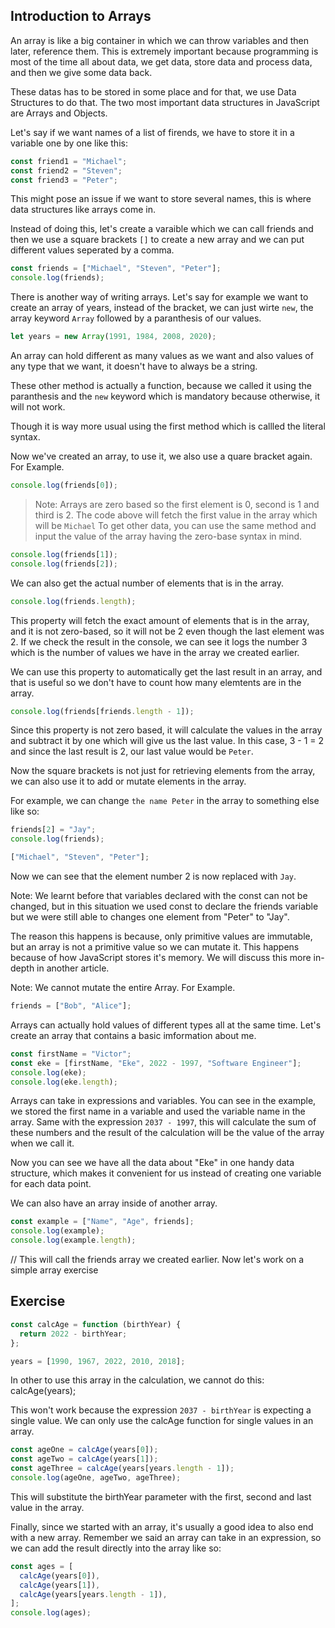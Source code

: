 ## Introduction to Arrays

An array is like a big container in which we can throw variables and then later, reference them. This is extremely important because programming is most of the time all about data, we get data, store data and process data, and then we give some data back.

These datas has to be stored in some place and for that, we use Data Structures to do that. The two most important data structures in JavaScript are Arrays and Objects.

Let's say if we want names of a list of firends, we have to store it in a variable one by one like this:

```js
const friend1 = "Michael";
const friend2 = "Steven";
const friend3 = "Peter";
```

This might pose an issue if we want to store several names, this is where data structures like arrays come in.

Instead of doing this, let's create a varaible which we can call friends and then we use a square brackets `[]` to create a new array and we can put different values seperated by a comma.

```js
const friends = ["Michael", "Steven", "Peter"];
console.log(friends);
```

There is another way of writing arrays. Let's say for example we want to create an array of years, instead of the bracket, we can just wirte `new`, the array keyword `Array` followed by a paranthesis of our values.

```js
let years = new Array(1991, 1984, 2008, 2020);
```

An array can hold different as many values as we want and also values of any type that we want, it doesn't have to always be a string.

These other method is actually a function, because we called it using the paranthesis and the `new` keyword which is mandatory because otherwise, it will not work.

Though it is way more usual using the first method which is callled the literal syntax.

Now we've created an array, to use it, we also use a quare bracket again. For Example.

```js
console.log(friends[0]);
```

> Note: Arrays are zero based so the first element is 0, second is 1 and third is 2. The code above will fetch the first value in the array which will be `Michael` To get other data, you can use the same method and input the value of the array having the zero-base syntax in mind.

```js
console.log(friends[1]);
console.log(friends[2]);
```

We can also get the actual number of elements that is in the array.

```js
console.log(friends.length);
```

This property will fetch the exact amount of elements that is in the array, and it is not zero-based, so it will not be 2 even though the last element was 2. If we check the result in the console, we can see it logs the number 3 which is the number of values we have in the array we created earlier.

We can use this property to automatically get the last result in an array, and that is useful so we don't have to count how many elemtents are in the array.

```js
console.log(friends[friends.length - 1]);
```

Since this property is not zero based, it will calculate the values in the array and subtract it by one which will give us the last value. In this case, 3 - 1 = 2 and since the last result is 2, our last value would be `Peter`.

Now the square brackets is not just for retrieving elements from the array, we can also use it to add or mutate elements in the array.

For example, we can change `the name Peter` in the array to something else like so:

```js
friends[2] = "Jay";
console.log(friends);

["Michael", "Steven", "Peter"];
```

Now we can see that the element number 2 is now replaced with `Jay`.

Note: We learnt before that variables declared with the const can not be changed, but in this situation we used const to declare the friends variable but we were still able to changes one element from "Peter" to "Jay".

The reason this happens is because, only primitive values are immutable, but an array is not a primitive value so we can mutate it. This happens because of how JavaScript stores it's memory. We will discuss this more in-depth in another article.

Note: We cannot mutate the entire Array. For Example.

```js
friends = ["Bob", "Alice"];
```

Arrays can actually hold values of different types all at the same time. Let's create an array that contains a basic imformation about me.

```js
const firstName = "Victor";
const eke = [firstName, "Eke", 2022 - 1997, "Software Engineer"];
console.log(eke);
console.log(eke.length);
```

Arrays can take in expressions and variables. You can see in the example, we stored the first name in a variable and used the variable name in the array. Same with the expression `2037 - 1997`, this will calculate the sum of these numbers and the result of the calculation will be the value of the array when we call it.

Now you can see we have all the data about "Eke" in one handy data structure, which makes it convenient for us instead of creating one variable for each data point.

We can also have an array inside of another array.

```js
const example = ["Name", "Age", friends];
console.log(example);
console.log(example.length);
```

// This will call the friends array we created earlier. Now let's work on a simple array exercise

## Exercise

```js
const calcAge = function (birthYear) {
  return 2022 - birthYear;
};

years = [1990, 1967, 2022, 2010, 2018];
```

In other to use this array in the calculation, we cannot do this:
calcAge(years);

This won't work because the expression `2037 - birthYear` is expecting a single value. We can only use the calcAge function for single values in an array.

```js
const ageOne = calcAge(years[0]);
const ageTwo = calcAge(years[1]);
const ageThree = calcAge(years[years.length - 1]);
console.log(ageOne, ageTwo, ageThree);
```

This will substitute the birthYear parameter with the first, second and last value in the array.

Finally, since we started with an array, it's usually a good idea to also end with a new array. Remember we said an array can take in an expression, so we can add the result directly into the array like so:

```js
const ages = [
  calcAge(years[0]),
  calcAge(years[1]),
  calcAge(years[years.length - 1]),
];
console.log(ages);
```
